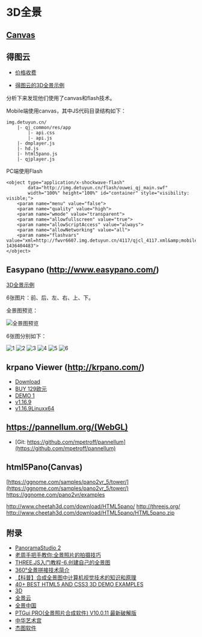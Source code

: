 # 3D全景

## [Canvas](http://www.w3schools.com/html/html5_canvas.asp)

## 得图云

- [价格收费](http://www.detuyun.com/price)

- [得图云的3D全景示例](http://vr.detuyun.com/mobile/preview?id=4117&uid=590&from=singlemessage&isappinstalled=0)

分析下来发现他们使用了canvas和flash技术。

Mobile端使用canvas，其中JS代码目录结构如下：

```
img.detuyun.cn/
    |- qj_common/res/app
        |- api.css
        |- api.js
    |- dmplayer.js
    |- hd.js
    |- html5pano.js
    |- qjplayer.js
```

PC端使用Flash

```
<object type="application/x-shockwave-flash" 
        data="http://img.detuyun.cn/flash/ouwei_qj_main.swf" 
        width="100%" height="100%" id="container" style="visibility: visible;">
    <param name="menu" value="false">
    <param name="quality" value="high">
    <param name="wmode" value="transparent">
    <param name="allowfullscreen" value="true">
    <param name="allowScriptAccess" value="always">
    <param name="allowNetworking" value="all">
    <param name="flashvars" value="xml=http://fwvr6607.img.detuyun.cn/4117/qjcl_4117.xml&amp;mobilexml=http://fwvr6607.img.detuyun.cn/4117/qjcl_4117_mobile.xml?1436404483">
</object>
```

## Easypano (http://www.easypano.com/)

[3D全景示例](http://www.easypano.com/gallery/epublisher/pano1/_flash_html5/pano1.html?v=2)

6张图片：前、后、左、右、上、下。

全景图预览：

![全景图预览](http://www.easypano.com/gallery/epublisher/pano1/_flash_html5/scene/preview_pano1.jpg)

6张图分别如下：

![1](http://www.easypano.com/gallery/epublisher/pano1/_flash_html5/scene/m_pano1_1.jpg)
![2](http://www.easypano.com/gallery/epublisher/pano1/_flash_html5/scene/m_pano1_2.jpg)
![3](http://www.easypano.com/gallery/epublisher/pano1/_flash_html5/scene/m_pano1_3.jpg)
![4](http://www.easypano.com/gallery/epublisher/pano1/_flash_html5/scene/m_pano1_4.jpg)
![5](http://www.easypano.com/gallery/epublisher/pano1/_flash_html5/scene/m_pano1_5.jpg)
![6](http://www.easypano.com/gallery/epublisher/pano1/_flash_html5/scene/m_pano1_6.jpg)


## krpano Viewer (http://krpano.com/)

 - [Download](http://krpano.com/download/)
 - [BUY 129欧元](http://krpano.com/buy/)
 - [DEMO 1](http://krpano.com/tours/corfu/?startscene=scene_kassiopi-felsen)
 - [v1.16.9](http://krpano.com/download/?version=116)
 - [v1.16.9Linuxx64](http://krpano.com/download/download.php?file=krpanotools1169linux64)

## https://pannellum.org/(WebGL)

 - [Git: https://github.com/mpetroff/pannellum](https://github.com/mpetroff/pannellum)

## html5Pano(Canvas)


[https://ggnome.com/samples/pano2vr_5/tower/](https://ggnome.com/samples/pano2vr_5/tower/)
https://ggnome.com/pano2vr/examples

http://www.cheetah3d.com/download/HTML5pano/
http://threejs.org/
  http://www.cheetah3d.com/download/HTML5pano/HTML5pano.zip

## 附录

 - [PanoramaStudio 2](http://www.tshsoft.de/en/panoramastudio/index.html)
 - [老周手把手教你:全景照片的拍摄技巧](http://dc.yesky.com/395/7731395.shtml#top)
 - [THREE.JS入门教程-6.创建自己的全景图](http://www.cnblogs.com/yiyezhai/archive/2013/01/25/2866186.html)
 - [360°全景拼接技术简介](http://www.cvrobot.net/360-degree-panorama-stitching-technology-introduction/)
 - [【科普】合成全景图中计算机视觉技术的知识和原理](http://www.guokr.com/post/445059/)
 - [40+ BEST HTML5 AND CSS3 3D DEMO EXAMPLES](https://www.freshdesignweb.com/html5-css3-3d-examples-demo/)
 - [3D](https://aerotwist.com/tutorials/protip-nobody-expects-3d/)
 - [全景云](http://www.ipanocloud.com/)
 - [全景中国](http://www.720china.com/)
 - [PTGui PRO(全景照片合成软件) V10.0.11 最新破解版](http://www.downxia.com/downinfo/7624.html)
 - [中华艺术宫](http://www.sh-artmuseum.org.cn/LatestInfo/MuseumMap.aspx)
 - [杰图软件](http://www.jietusoft.com/)

